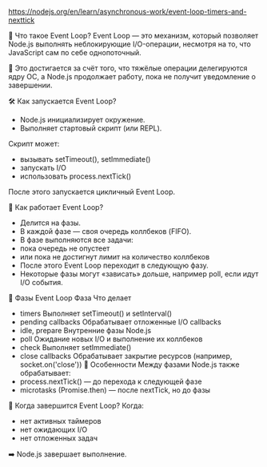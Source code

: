 https://nodejs.org/en/learn/asynchronous-work/event-loop-timers-and-nexttick

🔁 Что такое Event Loop?
Event Loop — это механизм, который позволяет Node.js выполнять неблокирующие I/O-операции, несмотря на то, что JavaScript сам по себе однопоточный.

📌 Это достигается за счёт того, что тяжёлые операции делегируются ядру ОС, а Node.js продолжает работу, пока не получит уведомление о завершении.

🛠 Как запускается Event Loop?
- Node.js инициализирует окружение.
- Выполняет стартовый скрипт (или REPL).

Скрипт может:

- вызывать setTimeout(), setImmediate()
- запускать I/O
- использовать process.nextTick()

После этого запускается цикличный Event Loop.

🔂 Как работает Event Loop?
- Делится на фазы.
- В каждой фазе — своя очередь коллбеков (FIFO).
- В фазе выполняются все задачи:
- пока очередь не опустеет
- или пока не достигнут лимит на количество коллбеков
- После этого Event Loop переходит в следующую фазу.
- Некоторые фазы могут «зависать» дольше, например poll, если идут I/O события.

🧭 Фазы Event Loop
Фаза	Что делает
- timers	Выполняет setTimeout() и setInterval()
- pending callbacks	Обрабатывает отложенные I/O callbacks
- idle, prepare	Внутренние фазы Node.js
- poll	Ожидание новых I/O и выполнение их коллбеков
- check	Выполняет setImmediate()
- close callbacks	Обрабатывает закрытие ресурсов (например, socket.on('close'))
🔄 Особенности
Между фазами Node.js также обрабатывает:
- process.nextTick() — до перехода к следующей фазе
- microtasks (Promise.then) — после nextTick, но до фазы

🛑 Когда завершится Event Loop?
Когда:

- нет активных таймеров
- нет ожидающих I/O
- нет отложенных задач

➡️ Node.js завершает выполнение.


